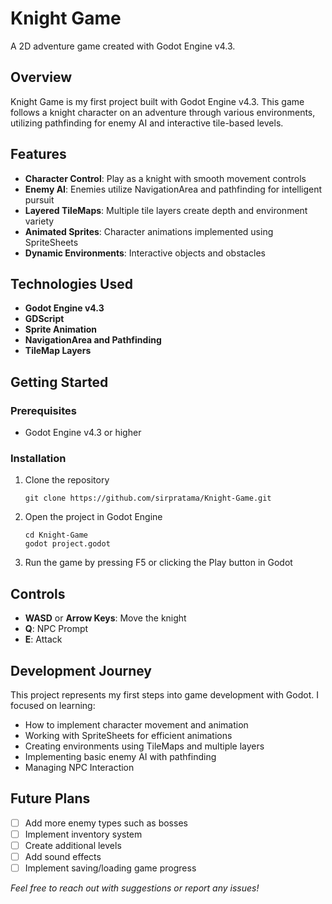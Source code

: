 # Knight Game

A 2D adventure game created with Godot Engine v4.3.

## Overview

Knight Game is my first project built with Godot Engine v4.3. This game follows a knight character on an adventure through various environments, utilizing pathfinding for enemy AI and interactive tile-based levels.

## Features

- **Character Control**: Play as a knight with smooth movement controls
- **Enemy AI**: Enemies utilize NavigationArea and pathfinding for intelligent pursuit
- **Layered TileMaps**: Multiple tile layers create depth and environment variety
- **Animated Sprites**: Character animations implemented using SpriteSheets
- **Dynamic Environments**: Interactive objects and obstacles

## Technologies Used

- **Godot Engine v4.3**
- **GDScript**
- **Sprite Animation**
- **NavigationArea and Pathfinding**
- **TileMap Layers**

## Getting Started

### Prerequisites

- Godot Engine v4.3 or higher

### Installation

1. Clone the repository
   ```
   git clone https://github.com/sirpratama/Knight-Game.git
   ```

2. Open the project in Godot Engine
   ```
   cd Knight-Game
   godot project.godot
   ```

3. Run the game by pressing F5 or clicking the Play button in Godot

## Controls

- **WASD** or **Arrow Keys**: Move the knight
- **Q**: NPC Prompt
- **E**: Attack

## Development Journey

This project represents my first steps into game development with Godot. I focused on learning:

- How to implement character movement and animation
- Working with SpriteSheets for efficient animations
- Creating environments using TileMaps and multiple layers
- Implementing basic enemy AI with pathfinding
- Managing NPC Interaction

## Future Plans

- [ ] Add more enemy types such as bosses
- [ ] Implement inventory system
- [ ] Create additional levels
- [ ] Add sound effects
- [ ] Implement saving/loading game progress

*Feel free to reach out with suggestions or report any issues!*
